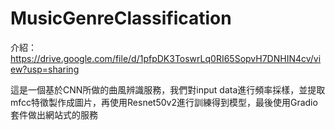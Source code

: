# MusicGenreClassification

介紹：https://drive.google.com/file/d/1pfpDK3ToswrLq0RI65SopvH7DNHIN4cv/view?usp=sharing

這是一個基於CNN所做的曲風辨識服務，我們對input data進行頻率採樣，並提取mfcc特徵製作成圖片，再使用Resnet50v2進行訓練得到模型，最後使用Gradio套件做出網站式的服務
